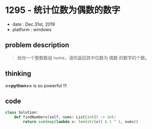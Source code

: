 # 1295 - 统计位数为偶数的数字

- date : Dec.31st, 2019
- platform : windows

## problem description

> 给你一个整数数组 nums，请你返回其中位数为 偶数 的数字的个数。

## thinking

**==python==** is so powerful !!!

## code

```python
class Solution:
    def findNumbers(self, nums: List[int]) -> int:
        return sum(map(lambda x: len(str(x)) & 1 ^ 1, nums))
```
